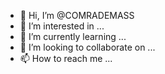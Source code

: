 - 👋 Hi, I’m @COMRADEMASS
- 👀 I’m interested in ...
- 🌱 I’m currently learning ...
- 💞️ I’m looking to collaborate on ...
- 📫 How to reach me ...

<!---
COMRADEMASS/COMRADEMASS is a ✨ special ✨ repository because its `README.md` (this file) appears on your GitHub profile.
You can click the Preview link to take a look at your changes.
--->
